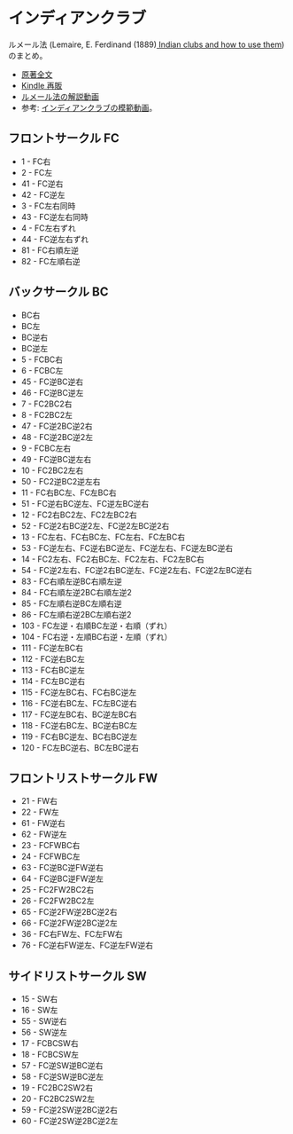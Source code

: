 # インディアンクラブ

ルメール法 (Lemaire, E. Ferdinand (1889)[ Indian clubs and how to use them](https://openlibrary.org/books/OL7206217M/Indian_clubs_and_how_to_use_them)) のまとめ。

- [原著全文](https://archive.org/details/indianclubshowto00lemaiala/)
- [Kindle 再販](https://www.amazon.co.jp/dp/B01NBP5UXR)
- [ルメール法の解説動画](https://youtube.com/playlist?list=PL5jvmrhm1ZVZJXR7kfl760dicnM4WyQqF)
- 参考: [インディアンクラブの模範動画](https://youtube.com/playlist?list=PLdShU9ne64kztNs5SXakPsXZqI8YaqBwA)。

## フロントサークル FC
- 1 - FC右
- 2 - FC左
- 41 - FC逆右
- 42 - FC逆左
- 3 - FC左右同時
- 43 - FC逆左右同時
- 4 - FC左右ずれ
- 44 - FC逆左右ずれ
- 81 - FC右順左逆
- 82 - FC左順右逆

## バックサークル BC
- BC右
- BC左
- BC逆右
- BC逆左
- 5 - FCBC右
- 6 - FCBC左
- 45 - FC逆BC逆右
- 46 - FC逆BC逆左
- 7 - FC2BC2右
- 8 - FC2BC2左
- 47 - FC逆2BC逆2右
- 48 - FC逆2BC逆2左
- 9 - FCBC左右
- 49 - FC逆BC逆左右
- 10 - FC2BC2左右
- 50 - FC2逆BC2逆左右
- 11 - FC右BC左、FC左BC右
- 51 - FC逆右BC逆左、FC逆左BC逆右
- 12 - FC2右BC2左、FC2左BC2右
- 52 - FC逆2右BC逆2左、FC逆2左BC逆2右
- 13 - FC左右、FC右BC左、FC左右、FC左BC右
- 53 - FC逆左右、FC逆右BC逆左、FC逆左右、FC逆左BC逆右
- 14 - FC2左右、FC2右BC左、FC2左右、FC2左BC右
- 54 - FC逆2左右、FC逆2右BC逆左、FC逆2左右、FC逆2左BC逆右
- 83 - FC右順左逆BC右順左逆
- 84 - FC右順左逆2BC右順左逆2
- 85 - FC左順右逆BC左順右逆
- 86 - FC左順右逆2BC左順右逆2
- 103 - FC左逆・右順BC左逆・右順（ずれ）
- 104 - FC右逆・左順BC右逆・左順（ずれ）
- 111 - FC逆左BC右
- 112 - FC逆右BC左
- 113 - FC右BC逆左
- 114 - FC左BC逆右
- 115 - FC逆左BC右、FC右BC逆左
- 116 - FC逆右BC左、FC左BC逆右
- 117 - FC逆左BC右、BC逆左BC右
- 118 - FC逆右BC左、BC逆右BC左
- 119 - FC右BC逆左、BC右BC逆左
- 120 - FC左BC逆右、BC左BC逆右

## フロントリストサークル FW
- 21 - FW右
- 22 - FW左
- 61 - FW逆右
- 62 - FW逆左
- 23 - FCFWBC右
- 24 - FCFWBC左
- 63 - FC逆BC逆FW逆右
- 64 - FC逆BC逆FW逆左
- 25 - FC2FW2BC2右
- 26 - FC2FW2BC2左
- 65 - FC逆2FW逆2BC逆2右
- 66 - FC逆2FW逆2BC逆2左
- 36 - FC右FW左、FC左FW右
- 76 - FC逆右FW逆左、FC逆左FW逆右

## サイドリストサークル SW
- 15 - SW右
- 16 - SW左
- 55 - SW逆右
- 56 - SW逆左
- 17 - FCBCSW右
- 18 - FCBCSW左
- 57 - FC逆SW逆BC逆右
- 58 - FC逆SW逆BC逆左
- 19 - FC2BC2SW2右
- 20 - FC2BC2SW2左
- 59 - FC逆2SW逆2BC逆2右
- 60 - FC逆2SW逆2BC逆2左
